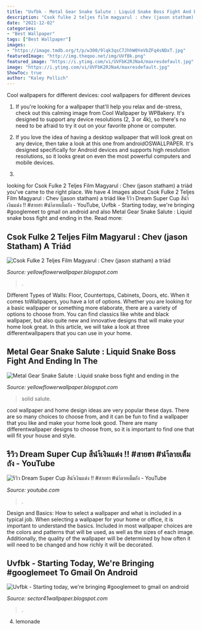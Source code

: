 ```yaml
---
title: "Uvfbk - Metal Gear Snake Salute : Liquid Snake Boss Fight And Ending In The"
description: "Csok fulke 2 teljes film magyarul : chev (jason statham) a triád"
date: "2021-12-02"
categories:
- "Best Wallpaper"
tags: ["Best Wallpaper"]
images:
- "https://image.tmdb.org/t/p/w300/9lqk3qsC7JhhW0YeVbZFq4sNDxT.jpg"
featuredImage: "http://img.theqoo.net/img/UVfBk.png"
featured_image: "https://i.ytimg.com/vi/UVFbK2RJNa4/maxresdefault.jpg"
image: "https://i.ytimg.com/vi/UVFbK2RJNa4/maxresdefault.jpg"
ShowToc: true
author: "Kaley Pollich"
---
```



Cool wallpapers for different devices:
cool wallpapers for different devices 

1. If you're looking for a wallpaper that'll help you relax and de-stress, check out this calming image from Cool Wallpaper by WPBakery. It's designed to support any device resolutions (2, 3 or 4k), so there's no need to be afraid to try it out on your favorite phone or computer.

2. If you love the idea of having a desktop wallpaper that will look great on any device, then take a look at this one from androidOSWALLPAPER. It's designed specifically for Android devices and supports high resolution resolutions, so it looks great on even the most powerful computers and mobile devices.

3.

	

		
looking for Csok Fulke 2 Teljes Film Magyarul : Chev (jason statham) a triád you've came to the right place. We have 4 Images about Csok Fulke 2 Teljes Film Magyarul : Chev (jason statham) a triád like รีวิว Dream Super Cup สีนำ้เงินแต่ง !! #สายฮา #นำ้ลายเต็มถัง - YouTube, Uvfbk - Starting today, we&#039;re bringing #googlemeet to gmail on android and also Metal Gear Snake Salute : Liquid snake boss fight and ending in the. Read more:
		
    
## Csok Fulke 2 Teljes Film Magyarul : Chev (jason Statham) A Triád

<img loading=lazy src="https://image.tmdb.org/t/p/w300/9lqk3qsC7JhhW0YeVbZFq4sNDxT.jpg" onerror="this.onerror=null;this.src='https://tse2.mm.bing.net/th?id=OIP.d9QLgpgxC1o4CXvq-ReO_QAAAA&amp;pid=15.1';" alt="Csok Fulke 2 Teljes Film Magyarul : Chev (jason statham) a triád">

_Source: yellowflowerwallpaper.blogspot.com_

>. 

	

Different Types of Walls: Floor, Countertops, Cabinets, Doors, etc.
When it comes toWallpapers, you have a lot of options. Whether you are looking for a basic wallpaper or something more elaborate, there are a variety of options to choose from. You can find classics like white and black wallpaper, but also quite new and innovative designs that will make your home look great. In this article, we will take a look at three differentwallpapers that you can use in your home.

    
## Metal Gear Snake Salute : Liquid Snake Boss Fight And Ending In The

<img loading=lazy src="http://i.imgur.com/B21qn85.jpg" onerror="this.onerror=null;this.src='https://tse1.mm.bing.net/th?id=OIP.uCc7GEyrgli4E3Zo8f-tIgHaEC&amp;pid=15.1';" alt="Metal Gear Snake Salute : Liquid snake boss fight and ending in the">

_Source: yellowflowerwallpaper.blogspot.com_

>solid salute. 

	

cool wallpaper and home design ideas are very popular these days. There are so many choices to choose from, and it can be fun to find a wallpaper that you like and make your home look good. There are many differentwallpaper designs to choose from, so it is important to find one that will fit your house and style.

    
## รีวิว Dream Super Cup สีนำ้เงินแต่ง !! #สายฮา #นำ้ลายเต็มถัง - YouTube

<img loading=lazy src="https://i.ytimg.com/vi/UVFbK2RJNa4/maxresdefault.jpg" onerror="this.onerror=null;this.src='https://tse4.mm.bing.net/th?id=OIP.d6n0hvdlfUTkjwZDwq4xLwHaEK&amp;pid=15.1';" alt="รีวิว Dream Super Cup สีนำ้เงินแต่ง !! #สายฮา #นำ้ลายเต็มถัง - YouTube">

_Source: youtube.com_

>. 

	

Design and Basics: How to select a wallpaper and what is included in a typical job.
When selecting a wallpaper for your home or office, it is important to understand the basics. Included in most wallpaper choices are the colors and patterns that will be used, as well as the sizes of each image. Additionally, the quality of the wallpaper will be determined by how often it will need to be changed and how richly it will be decorated.

    
## Uvfbk - Starting Today, We&#039;re Bringing #googlemeet To Gmail On Android

<img loading=lazy src="http://img.theqoo.net/img/UVfBk.png" onerror="this.onerror=null;this.src='https://tse1.mm.bing.net/th?id=OIP.IYM79B04_p4kc4Xu9yfBxgHaEK&amp;pid=15.1';" alt="Uvfbk - Starting today, we&#039;re bringing #googlemeet to gmail on android">

_Source: sector41wallpaper.blogspot.com_

>. 

	

4. lemonade 

